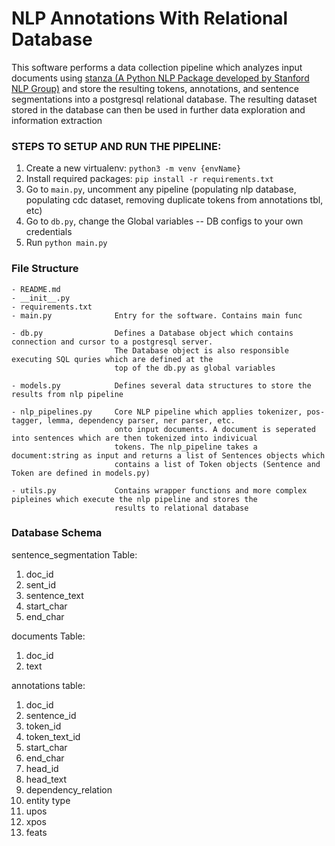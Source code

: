 # NLP Annotations With Relational Database
This software performs a data collection pipeline which analyzes input documents using [stanza (A Python NLP Package developed by Stanford NLP Group)](https://stanfordnlp.github.io/stanza/) and store the resulting tokens, annotations, and sentence segmentations into a postgresql relational database. The resulting dataset stored in the database can then be used in further data exploration and information extraction 
### STEPS TO SETUP AND RUN THE PIPELINE:
1. Create a new virtualenv: `python3 -m venv {envName}`
2. Install required packages: `pip install -r requirements.txt`
3. Go to `main.py`, uncomment any pipeline (populating nlp database, populating cdc dataset, removing duplicate tokens from annotations tbl, etc)
4. Go to `db.py`, change the Global variables -- DB configs to your own credentials 
5. Run `python main.py` 

### File Structure
```
- README.md
- __init__.py   
- requirements.txt
- main.py              Entry for the software. Contains main func

- db.py                Defines a Database object which contains connection and cursor to a postgresql server.
                       The Database object is also responsible executing SQL quries which are defined at the 
                       top of the db.py as global variables

- models.py            Defines several data structures to store the results from nlp pipeline 

- nlp_pipelines.py     Core NLP pipeline which applies tokenizer, pos-tagger, lemma, dependency parser, ner parser, etc.
                       onto input documents. A document is seperated into sentences which are then tokenized into indivicual
                       tokens. The nlp_pipeline takes a document:string as input and returns a list of Sentences objects which 
                       contains a list of Token objects (Sentence and Token are defined in models.py)

- utils.py             Contains wrapper functions and more complex pipleines which execute the nlp pipeline and stores the 
                       results to relational database
```

### Database Schema   
sentence_segmentation Table:    
1)	doc_id                          
2)	sent_id                   
3)	sentence_text                   
4)	start_char                      
5)	end_char 

documents Table:
1)	doc_id
2)	text 

annotations table:
1)	doc_id            
2)	sentence_id       
3)	token_id          
4)	token_text_id     
5)	start_char        
6)	end_char          
7)	head_id
8)	head_text
9)	dependency_relation
10) entity type
11) upos
12) xpos
13) feats
